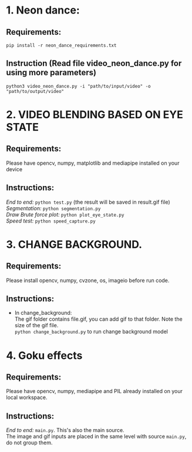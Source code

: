 # 1. Neon dance:
## Requirements:
  ```pip install -r neon_dance_requirements.txt```
## Instruction (Read file video_neon_dance.py for using more parameters)
  ```python3 video_neon_dance.py -i "path/to/input/video" -o "path/to/output/video"```

# 2. VIDEO BLENDING BASED ON EYE STATE
## Requirements:
Please have opencv, numpy, matplotlib and mediapipe installed on your device
## Instructions:
*End to end:* ```python test.py``` (the result will be saved in result.gif file)<br>
*Segmentation:* ```python segmentation.py``` <br>
*Draw Brute force plot:* ```python plot_eye_state.py``` <br>
*Speed test:* ```python speed_capture.py```

# 3. CHANGE BACKGROUND.  
## Requirements:  
Please install opencv, numpy, cvzone, os, imageio before run code.
## Instructions:
* In change_background:  
The gif folder contains file.gif, you can add gif to that folder. Note the size of the gif file.  
```python change_background.py``` to run change background model

# 4. Goku effects
## Requirements:
Please have opencv, numpy, mediapipe and PIL already installed on your local workspace.
## Instructions:
*End to end:* ```main.py```. This's also the main source. <br>
The image and gif inputs are placed in the same level with source ```main.py```, do not group them.
